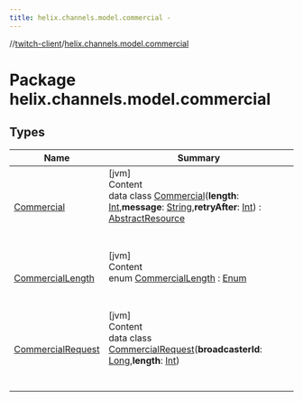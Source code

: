 ```yaml
---
title: helix.channels.model.commercial -
---
```

//[twitch-client](../index.md)/[helix.channels.model.commercial](index.md)



# Package helix.channels.model.commercial  


## Types  
  
|  Name|  Summary| 
|---|---|
| [Commercial](-commercial/index.md)| [jvm]  <br>Content  <br>data class [Commercial](-commercial/index.md)(**length**: [Int](https://kotlinlang.org/api/latest/jvm/stdlib/kotlin/-int/index.html),**message**: [String](https://kotlinlang.org/api/latest/jvm/stdlib/kotlin/-string/index.html),**retryAfter**: [Int](https://kotlinlang.org/api/latest/jvm/stdlib/kotlin/-int/index.html)) : [AbstractResource](../helix.http.model/-abstract-resource/index.md)  <br><br><br>
| [CommercialLength](-commercial-length/index.md)| [jvm]  <br>Content  <br>enum [CommercialLength](-commercial-length/index.md) : [Enum](https://kotlinlang.org/api/latest/jvm/stdlib/kotlin/-enum/index.html)  <br><br><br>
| [CommercialRequest](-commercial-request/index.md)| [jvm]  <br>Content  <br>data class [CommercialRequest](-commercial-request/index.md)(**broadcasterId**: [Long](https://kotlinlang.org/api/latest/jvm/stdlib/kotlin/-long/index.html),**length**: [Int](https://kotlinlang.org/api/latest/jvm/stdlib/kotlin/-int/index.html))  <br><br><br>

